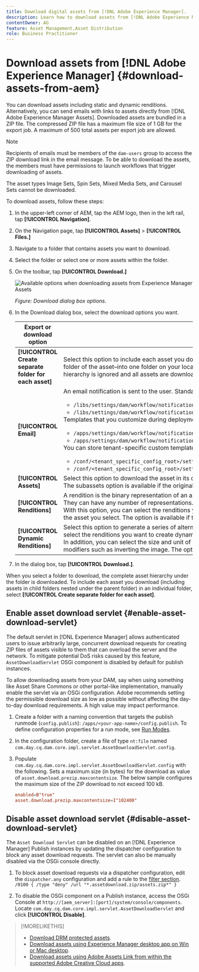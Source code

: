 ```yaml
---
title: Download digital assets from [!DNL Adobe Experience Manager].
description: Learn how to download assets from [!DNL Adobe Experience Manager] and enable or disable the download functionality.
contentOwner: AG
feature: Asset Management,Asset Distribution
role: Business Practitioner
---
```


# Download assets from [!DNL Adobe Experience Manager] {#download-assets-from-aem}

You can download assets including static and dynamic renditions. Alternatively, you can send emails with links to assets directly from [!DNL Adobe Experience Manager Assets]. Downloaded assets are bundled in a ZIP file. The compressed ZIP file has a maximum file size of 1 GB for the export job. A maximum of 500 total assets per export job are allowed.

>[!NOTE]
>
>Recipients of emails must be members of the `dam-users` group to access the ZIP download link in the email message. To be able to download the assets, the members must have permissions to launch workflows that trigger downloading of assets.

The asset types Image Sets, Spin Sets, Mixed Media Sets, and Carousel Sets cannot be downloaded.

To download assets, follow these steps:

1. In the upper-left corner of AEM, tap the AEM logo, then in the left rail, tap **[!UICONTROL Navigation]**.
1. On the Navigation page, tap **[!UICONTROL Assets]** > **[!UICONTROL Files.]**
1. Navigate to a folder that contains assets you want to download.
1. Select the folder or select one or more assets within the folder.
1. On the toolbar, tap **[!UICONTROL Download.]**

   ![Available options when downloading assets from Experience Manager Assets](/help/assets/assets/asset_download_dialog.png)

   *Figure: Download dialog box options.*

1. In the Download dialog box, select the download options you want.

   | Export or download option | Description |
   |---|---|
   | **[!UICONTROL Create separate folder for each asset]** | Select this option to include each asset you download&ndash;including assets in child folders nested under the parent folder of the asset&ndash;into one folder on your local computer. When this option is not select, by default, the folder hierarchy is ignored and all assets are downloaded into one folder in your local computer. |
   | **[!UICONTROL Email]** | An email notification is sent to the user. Standard emails templates are available at the following locations:<ul><li>`/libs/settings/dam/workflow/notification/email/downloadasset`.</li><li>`/libs/settings/dam/workflow/notification/email/transientworkflowcompleted`.</li></ul> Templates that you customize during deployment are available at the following locations: <ul><li>`/apps/settings/dam/workflow/notification/email/downloadasset`.</li><li>`/apps/settings/dam/workflow/notification/email/transientworkflowcompleted`.</li></ul>You can store tenant-specific custom templates at the following locations:<ul><li>`/conf/<tenant_specific_config_root>/settings/dam/workflow/notification/email/downloadasset`.</li><li>`/conf/<tenant_specific_config_root>/settings/dam/workflow/notification/email/transientworkflowcompleted`.</li></ul> |
   | **[!UICONTROL Assets]** | Select this option to download the asset in its original form without any renditions.<br>The subassets option is available if the original asset has subassets. |
   | **[!UICONTROL Renditions]** | A rendition is the binary representation of an asset. Assets have a primary representation - that of the uploaded file. They can have any number of representations. <br> With this option, you can select the renditions you want downloaded. The renditions that are available depend on the asset you select. The option is available if the asset has any renditions. |
   | **[!UICONTROL Dynamic Renditions]** | Select this option to generate a series of alternate renditions in real time. When you select this option, you also select the renditions you want to create dynamically by selecting from the [Image Preset](image-presets.md) list. <br>In addition, you can select the size and unit of measurement, format, color space, resolution, and any optional image modifiers such as inverting the image. The option is only available if you have [!DNL Dynamic Media] enabled.|

1. In the dialog box, tap **[!UICONTROL Download.]**.

When you select a folder to download, the complete asset hierarchy under the folder is downloaded. To include each asset you download (including assets in child folders nested under the parent folder) in an individual folder, select **[!UICONTROL Create separate folder for each asset]**.

## Enable asset download servlet {#enable-asset-download-servlet}

The default servlet in [!DNL Experience Manager] allows authenticated users to issue arbitrarily large, concurrent download requests for creating ZIP files of assets visible to them that can overload the server and the network. To mitigate potential DoS risks caused by this feature, `AssetDownloadServlet` OSGi component is disabled by default for publish instances.

To allow downloading assets from your DAM, say when using something like Asset Share Commons or other portal-like implementation, manually enable the servlet via an OSGi configuration. Adobe recommends setting the permissible download size as low as possible without affecting the day-to-day download requirements. A high value may impact performance.

1. Create a folder with a naming convention that targets the publish runmode (`config.publish`): `/apps/<your-app-name>/config.publish`. To define configuration properties for a run mode, see [Run Modes](/help/sites-deploying/configure-runmodes.md#defining-configuration-properties-for-a-run-mode).
1. In the configuration folder, create a file of type `nt:file` named `com.day.cq.dam.core.impl.servlet.AssetDownloadServlet.config`.
1. Populate `com.day.cq.dam.core.impl.servlet.AssetDownloadServlet.config` with the following. Sets a maximum size (in bytes) for the download as value of `asset.download.prezip.maxcontentsize`. The below sample configures the maximum size of the ZIP download to not exceed 100 kB.

   ```conf
   enabled=B"true"
   asset.download.prezip.maxcontentsize=I"102400"
   ```

## Disable asset download servlet {#disable-asset-download-servlet}

The `Asset Download Servlet` can be disabled on an [!DNL Experience Manager] Publish instances by updating the dispatcher configuration to block any asset download requests. The servlet can also be manually disabled via the OSGi console directly.

1. To block asset download requests via a dispatcher configuration, edit the `dispatcher.any` configuration and add a rule to the [filter section](https://experienceleague.adobe.com/docs/experience-manager-dispatcher/using/configuring/dispatcher-configuration.html?lang=en#configuring-access-to-content-filter). `/0100 { /type "deny" /url "*.assetdownload.zip/assets.zip*" }`

1. To disable the OSGi component on a Publish instance, access the OSGi Console at `http://[aem_server]:[port]/system/console/components`. Locate `com.day.cq.dam.core.impl.servlet.AssetDownloadServlet` and click **[!UICONTROL Disable]**.

>[!MORELIKETHIS]
>
>* [Download DRM protected assets](drm.md).
>* [Download assets using Experience Manager desktop app on Win or Mac desktop](https://helpx.adobe.com/experience-manager/desktop-app/aem-desktop-app.html).
>* [Download assets using Adobe Assets Link from within the supported Adobe Creative Cloud apps](https://helpx.adobe.com/enterprise/using/manage-assets-using-adobe-asset-link.html).

